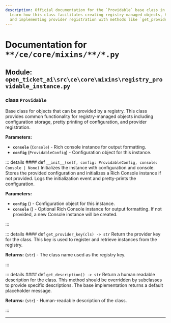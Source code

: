 ```yaml
---
description: Official documentation for the `Providable` base class in `open_ticket_ai.ce.core.mixins`.
  Learn how this class facilitates creating registry-managed objects, handling configuration,
  and implementing provider registration with methods like `get_provider_key`.
---
```

# Documentation for `**/ce/core/mixins/**/*.py`

## Module: `open_ticket_ai\src\ce\core\mixins\registry_providable_instance.py`


### <span style='text-info'>class</span> `Providable`

Base class for objects that can be provided by a registry.
This class provides common functionality for registry-managed objects including
configuration storage, pretty printing of configuration, and provider registration.

**Parameters:**

- **`console`** (`Console`) - Rich console instance for output formatting.
- **`config`** (`ProvidableConfig`) - Configuration object for this instance.


::: details #### <Badge type="info" text="method"/> <span class='text-warning'>def</span> `__init__(self, config: ProvidableConfig, console: Console | None)`
Initializes the instance with configuration and console.
Stores the provided configuration and initializes a Rich Console instance if not provided.
Logs the initialization event and pretty-prints the configuration.

**Parameters:**

- **`config`** () - Configuration object for this instance.
- **`console`** () - Optional Rich Console instance for output formatting. If not provided,
a new Console instance will be created.

:::


::: details #### <Badge type="info" text="method"/> <span class='text-warning'>def</span> `get_provider_key(cls) -> str`
Return the provider key for the class.
This key is used to register and retrieve instances from the registry.

**Returns:** (`str`) - The class name used as the registry key.

:::


::: details #### <Badge type="info" text="method"/> <span class='text-warning'>def</span> `get_description() -> str`
Return a human readable description for the class.
This method should be overridden by subclasses to provide specific descriptions.
The base implementation returns a default placeholder message.

**Returns:** (`str`) - Human-readable description of the class.

:::


---
